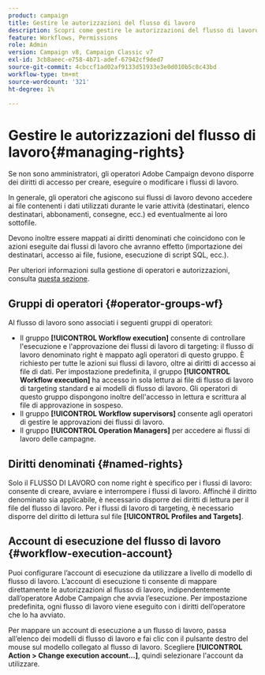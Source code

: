 ```yaml
---
product: campaign
title: Gestire le autorizzazioni del flusso di lavoro
description: Scopri come gestire le autorizzazioni del flusso di lavoro
feature: Workflows, Permissions
role: Admin
version: Campaign v8, Campaign Classic v7
exl-id: 3cb8aeec-e758-4b71-adef-67942cf9ded7
source-git-commit: 4cbccf1ad02af9133d51933e3e0d010b5c8c43bd
workflow-type: tm+mt
source-wordcount: '321'
ht-degree: 1%

---
```


# Gestire le autorizzazioni del flusso di lavoro{#managing-rights}



Se non sono amministratori, gli operatori Adobe Campaign devono disporre dei diritti di accesso per creare, eseguire o modificare i flussi di lavoro.

In generale, gli operatori che agiscono sui flussi di lavoro devono accedere ai file contenenti i dati utilizzati durante le varie attività (destinatari, elenco destinatari, abbonamenti, consegne, ecc.) ed eventualmente ai loro sottofile.

Devono inoltre essere mappati ai diritti denominati che coincidono con le azioni eseguite dai flussi di lavoro che avranno effetto (importazione dei destinatari, accesso ai file, fusione, esecuzione di script SQL, ecc.).

Per ulteriori informazioni sulla gestione di operatori e autorizzazioni, consulta [questa sezione](../../v8/start/gs-permissions.md).

## Gruppi di operatori {#operator-groups-wf}

Al flusso di lavoro sono associati i seguenti gruppi di operatori:

* Il gruppo **[!UICONTROL Workflow execution]** consente di controllare l&#39;esecuzione e l&#39;approvazione dei flussi di lavoro di targeting: il flusso di lavoro denominato right è mappato agli operatori di questo gruppo. È richiesto per tutte le azioni sui flussi di lavoro, oltre ai diritti di accesso ai file di dati. Per impostazione predefinita, il gruppo **[!UICONTROL Workflow execution]** ha accesso in sola lettura ai file di flusso di lavoro di targeting standard e ai modelli di flusso di lavoro. Gli operatori di questo gruppo dispongono inoltre dell&#39;accesso in lettura e scrittura al file di approvazione in sospeso.
* Il gruppo **[!UICONTROL Workflow supervisors]** consente agli operatori di gestire le approvazioni dei flussi di lavoro.
* Il gruppo **[!UICONTROL Operation Managers]** per accedere ai flussi di lavoro delle campagne.

## Diritti denominati {#named-rights}

Solo il FLUSSO DI LAVORO con nome right è specifico per i flussi di lavoro: consente di creare, avviare e interrompere i flussi di lavoro. Affinché il diritto denominato sia applicabile, è necessario disporre dei diritti di lettura per il file del flusso di lavoro. Per i flussi di lavoro di targeting, è necessario disporre del diritto di lettura sul file **[!UICONTROL Profiles and Targets]**.

## Account di esecuzione del flusso di lavoro {#workflow-execution-account}

Puoi configurare l’account di esecuzione da utilizzare a livello di modello di flusso di lavoro. L’account di esecuzione ti consente di mappare direttamente le autorizzazioni al flusso di lavoro, indipendentemente dall’operatore Adobe Campaign che avvia l’esecuzione. Per impostazione predefinita, ogni flusso di lavoro viene eseguito con i diritti dell’operatore che lo ha avviato.

Per mappare un account di esecuzione a un flusso di lavoro, passa all’elenco dei modelli di flusso di lavoro e fai clic con il pulsante destro del mouse sul modello collegato al flusso di lavoro. Scegliere **[!UICONTROL Action > Change execution account...]**, quindi selezionare l&#39;account da utilizzare.
